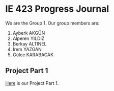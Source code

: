 # IE 423 Progress Journal

We are the Group 1. Our group members are:
1. Ayberk AKGÜN
2. Alperen YILDIZ
3. Berkay ALTINEL
4. İrem YAZGAN
5. Gülce KARABACAK 

## Project Part 1
[Here](Homework_1_IE423.html) is our Project Part 1.
